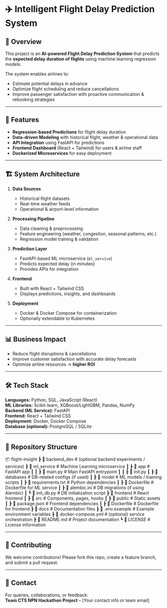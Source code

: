 # ✈️ Intelligent Flight Delay Prediction System

## 📌 Overview
This project is an **AI-powered Flight Delay Prediction System** that predicts the **expected delay duration of flights** using machine learning regression models.  

The system enables airlines to:  
- Estimate potential delays in advance  
- Optimize flight scheduling and reduce cancellations  
- Improve passenger satisfaction with proactive communication & rebooking strategies  

---

## 🚀 Features
- **Regression-based Predictions** for flight delay duration  
- **Data-driven Modeling** with historical flight, weather & operational data  
- **API Integration** using FastAPI for predictions  
- **Frontend Dashboard** (React + Tailwind) for users & airline staff  
- **Dockerized Microservices** for easy deployment  

---

## 🏗️ System Architecture
1. **Data Sources**  
   - Historical flight datasets  
   - Real-time weather feeds  
   - Operational & airport-level information  

2. **Processing Pipeline**  
   - Data cleaning & preprocessing  
   - Feature engineering (weather, congestion, seasonal patterns, etc.)  
   - Regression model training & validation  

3. **Prediction Layer**  
   - FastAPI-based ML microservice (`ml_service`)  
   - Predicts expected delay (in minutes)  
   - Provides APIs for integration  

4. **Frontend**  
   - Built with React + Tailwind CSS  
   - Displays predictions, insights, and dashboards  

5. **Deployment**  
   - Docker & Docker Compose for containerization  
   - Optionally extendable to Kubernetes  

---

## 📊 Business Impact
- Reduce flight disruptions & cancellations  
- Improve customer satisfaction with accurate delay forecasts  
- Optimize airline resources → **higher ROI**  

---

## 🛠️ Tech Stack
**Languages:** Python, SQL, JavaScript (React)  
**ML Libraries:** Scikit-learn, XGBoost/LightGBM, Pandas, NumPy  
**Backend (ML Service):** FastAPI  
**Frontend:** React + Tailwind CSS  
**Deployment:** Docker, Docker Compose  
**Database (optional):** PostgreSQL / SQLite  

---

## 📂 Repository Structure
📦 flight-insight
┣ 📂 backend_dev # (optional backend experiments / services)
┣ 📂 ml_service # Machine Learning microservice
┃ ┣ 📂 app # FastAPI app
┃ ┃ ┣ 📄 main.py # Main FastAPI entrypoint
┃ ┃ ┣ 📄 init.py
┃ ┣ 📂 databases # DB-related configs (if used)
┃ ┣ 📂 model # ML models / training scripts
┃ ┣ 📄 requirements.txt # Python dependencies
┃ ┣ 📄 Dockerfile # Dockerfile for ML service
┃ ┣ 📄 alembic.ini # DB migrations (if using Alembic)
┃ ┗ 📄 init_db.py # DB initialization script
┣ 📂 frontend # React frontend
┃ ┣ 📂 src # Components, pages, hooks
┃ ┣ 📂 public # Static assets
┃ ┣ 📄 package.json # Frontend dependencies
┃ ┣ 📄 Dockerfile # Dockerfile for frontend
┣ 📂 docs # Documentation files
┣ 📄 .env.example # Example environment variables
┣ 📄 docker-compose.yml # (optional) service orchestration
┣ 📄 README.md # Project documentation
┗ 📄 LICENSE # License information


---

## 🤝 Contributing
We welcome contributions! Please fork this repo, create a feature branch, and submit a pull request.  

---

## 📧 Contact
For queries, collaborations, or feedback:  
**Team CTS NPN Hackathon Project** – [Your contact info or team email]  
